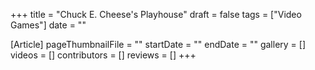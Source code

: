 +++
title = "Chuck E. Cheese's Playhouse"
draft = false
tags = ["Video Games"]
date = ""

[Article]
pageThumbnailFile = ""
startDate = ""
endDate = ""
gallery = []
videos = []
contributors = []
reviews = []
+++